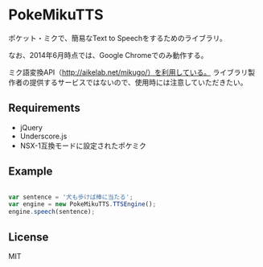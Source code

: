 PokeMikuTTS
===========

ポケット・ミクで、簡易なText to Speechをするためのライブラリ。


なお、2014年6月時点では、Google Chromeでのみ動作する。

ミク語変換API（http://aikelab.net/mikugo/）を利用している。
ライブラリ製作者の提供するサービスではないので、使用時には注意していただきたい。

## Requirements
* jQuery
* Underscore.js
* NSX-1互換モードに設定されたポケミク


## Example
```JavaScript

var sentence = '犬も歩けば棒に当たる';
var engine = new PokeMikuTTS.TTSEngine();
engine.speech(sentence);

```

## License
MIT